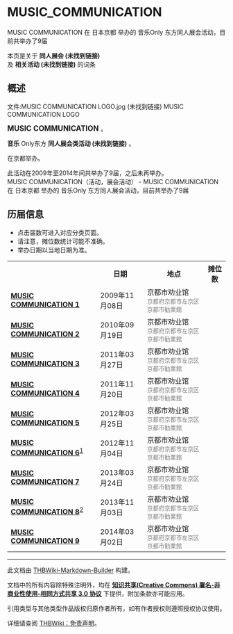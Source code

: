 # MUSIC_COMMUNICATION

<!-- source html: G:\repos\THBWiki-Markdown-Builder\THBWikiMarkdown\Temp\main\f\f8\ns0%3AMUSIC_COMMUNICATION.html -->

MUSIC COMMUNICATION 在 日本京都 举办的 音乐Only 东方同人展会活动，目前共举办了9届

本页是关于 **同人展会 (未找到链接)**   
及 **相关活动 (未找到链接)** 的词条
## 概述
文件:MUSIC COMMUNICATION LOGO.jpg (未找到链接)  MUSIC COMMUNICATION LOGO
  
<big> **MUSIC COMMUNICATION** </big>。  
  
  
  
  
 **音乐** Only东方 **同人展会类活动 (未找到链接)** 。  
  
在京都举办。  
  
  
此活动在2009年至2014年间共举办了9届，之后未再举办。  
MUSIC COMMUNICATION（活动，展会活动） - MUSIC COMMUNICATION 在 日本京都 举办的 音乐Only 东方同人展会活动，目前共举办了9届
## 历届信息
- 点击届数可进入对应分类页面。
- 请注意，摊位数统计可能不准确。
- 举办日期以当地日期为准。


<table>
<tbody><tr><th> </th><th>日期</th><th>地点</th><th>摊位数</th></tr>
<tr><td id="1"><b><a href="/展会作品列表?e=MUSIC+COMMUNICATION%231">MUSIC COMMUNICATION 1</a></b></td><td id="ev-1">2009年11月08日</td><td>京都市劝业馆<br><small><span style="color:grey;">京都府京都市左京区 京都市勧業館</span></small></td><td></td></tr>
<tr><td id="2"><b><a href="/展会作品列表?e=MUSIC+COMMUNICATION%232">MUSIC COMMUNICATION 2</a></b></td><td id="ev-2">2010年09月19日</td><td>京都市劝业馆<br><small><span style="color:grey;">京都府京都市左京区 京都市勧業館</span></small></td><td></td></tr>
<tr><td id="3"><b><a href="/展会作品列表?e=MUSIC+COMMUNICATION%233">MUSIC COMMUNICATION 3</a></b></td><td id="ev-3">2011年03月27日</td><td>京都市劝业馆<br><small><span style="color:grey;">京都府京都市左京区 京都市勧業館</span></small></td><td></td></tr>
<tr><td id="4"><b><a href="/展会作品列表?e=MUSIC+COMMUNICATION%234">MUSIC COMMUNICATION 4</a></b></td><td id="ev-4">2011年11月20日</td><td>京都市劝业馆<br><small><span style="color:grey;">京都府京都市左京区 京都市勧業館</span></small></td><td></td></tr>
<tr><td id="5"><b><a href="/展会作品列表?e=MUSIC+COMMUNICATION%235">MUSIC COMMUNICATION 5</a></b></td><td id="ev-5">2012年03月25日</td><td>京都市劝业馆<br><small><span style="color:grey;">京都府京都市左京区 京都市勧業館</span></small></td><td></td></tr>
<tr><td id="6"><b><a href="/展会作品列表?e=MUSIC+COMMUNICATION%236">MUSIC COMMUNICATION 6</a></b><sup id="cite_ref-1" class="reference"><a href="#cite_note-1">1</a></sup></td><td id="ev-6">2012年11月04日</td><td>京都市劝业馆<br><small><span style="color:grey;">京都府京都市左京区 京都市勧業館</span></small></td><td></td></tr>
<tr><td id="7"><b><a href="/展会作品列表?e=MUSIC+COMMUNICATION%237">MUSIC COMMUNICATION 7</a></b></td><td id="ev-7">2013年03月24日</td><td>京都市劝业馆<br><small><span style="color:grey;">京都府京都市左京区 京都市勧業館</span></small></td><td></td></tr>
<tr><td id="8"><b><a href="/展会作品列表?e=MUSIC+COMMUNICATION%238">MUSIC COMMUNICATION 8</a></b><sup id="cite_ref-2" class="reference"><a href="#cite_note-2">2</a></sup></td><td id="ev-8">2013年11月03日</td><td>京都市劝业馆<br><small><span style="color:grey;">京都府京都市左京区 京都市勧業館</span></small></td><td></td></tr>
<tr><td id="9"><b><a href="/展会作品列表?e=MUSIC+COMMUNICATION%239">MUSIC COMMUNICATION 9</a></b></td><td id="ev-9">2014年03月02日</td><td>京都市劝业馆<br><small><span style="color:grey;">京都府京都市左京区 京都市勧業館</span></small></td><td></td></tr>
</tbody></table>



[^cite_note-1]: 与[第百二十七季 文文。新闻友人集会](./文文。新闻友人集会.md)、[求代目的红茶会（第2回）](./求代目的红茶会.md)、[科学世纪的露天咖啡座（第2回）](./科学世纪的露天咖啡座.md)共同举办。

  
  






---

此文档由 [THBWiki-Markdown-Builder](https://github.com/Delsin-Yu/THBWiki-Markdown-Builder) 构建。

文档中的所有内容除特殊注明外，均在 [**知识共享(Creative Commons) 署名-非商业性使用-相同方式共享 3.0 协议**](https://creativecommons.org/licenses/by-sa/3.0/deed.zh-hans) 下提供，附加条款亦可能应用。

引用类型与其他类型作品版权归原作者所有，如有作者授权则遵照授权协议使用。

详细请查阅 [THBWiki：免责声明](https://thbwiki.cc/THBWiki:%E5%85%8D%E8%B4%A3%E5%A3%B0%E6%98%8E)。

